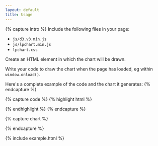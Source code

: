 ```yaml
---
layout: default
title: Usage
---
```



{% capture intro %}
Include the following files in your page:

* `js/d3.v3.min.js`
* `js/lpchart.min.js`
* `lpchart.css`

Create an HTML element in which the chart will be drawn.

Write your code to draw the chart when the page has loaded, eg within
`window.onload()`.

Here's a complete example of the code and the chart it generates:
{% endcapture %}

{% capture code %}
{% highlight html %}
<!DOCTYPE html>
<html lang="en-gb">
<head>
  <!-- Include both d3 and LPChart -->
  <script src="js/d3.v3.min.js"></script>
  <script src="js/lpchart.min.js"></script>

  <!-- The default chart styles -->
  <link rel="stylesheet" href="lpchart.css">

  <script>
{% endhighlight %}
{% highlight javascript %}
    // Run the chart code on load:
    window.onload = function() {
{% include code/intro.html %}
    };
{% endhighlight %}
{% highlight html %}
  </script>
</head>
<body>
  <!-- The element that the chart will be drawn in -->
  <div id="chart-intro"></div>
</body>
</html>
{% endhighlight %}
{% endcapture %}


{% capture chart %}
<div class="pub">
    <div id="chart-intro"> </div>
</div>
<script>
loadstack.push(function(win){
    {% include code/intro.html %}
});
</script>
{% endcapture %}

{% include example.html %}
